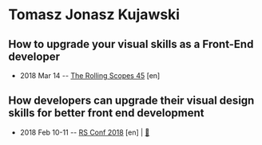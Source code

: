 # Tomasz Jonasz Kujawski

## How to upgrade your visual skills as a Front-End developer
- 2018 Mar 14 -- [The Rolling Scopes 45](https://www.youtube.com/watch?v=frIhazdzYbE) [en]   
## How developers can upgrade their visual design skills for better front end development
- 2018 Feb 10-11 -- [RS Conf 2018](https://youtu.be/V5enef11Bjw) [en] | [:notebook:](https://bit.ly/2Ejh2Co)  
